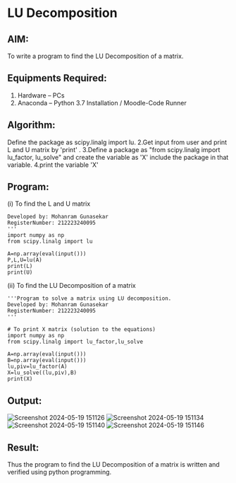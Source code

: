 # LU Decomposition 

## AIM:
To write a program to find the LU Decomposition of a matrix.

## Equipments Required:
1. Hardware – PCs
2. Anaconda – Python 3.7 Installation / Moodle-Code Runner

## Algorithm:
Define the package as scipy.linalg import lu. 2.Get input from user and print L and U matrix by 'print' . 3.Define a package as "from scipy.linalg import lu_factor, lu_solve" and create the variable as 'X' include the package in that variable. 4.print the variable 'X'

## Program:
(i) To find the L and U matrix
```'''Program to find L and U matrix using LU decomposition.
Developed by: Mohanram Gunasekar
RegisterNumber: 212223240095
'''
import numpy as np
from scipy.linalg import lu

A=np.array(eval(input()))
P,L,U=lu(A)
print(L)
print(U)
```
(ii) To find the LU Decomposition of a matrix
```
'''Program to solve a matrix using LU decomposition.
Developed by: Mohanram Gunasekar
RegisterNumber: 212223240095
'''

# To print X matrix (solution to the equations)
import numpy as np
from scipy.linalg import lu_factor,lu_solve

A=np.array(eval(input()))
B=np.array(eval(input()))
lu,piv=lu_factor(A)
X=lu_solve((lu,piv),B)
print(X)
```

## Output:
![Screenshot 2024-05-19 151126](https://github.com/MohanramGunasekar/LU-Decomposition/assets/139841812/62ad783c-d7e6-475e-9f27-8a2e158288f5)
![Screenshot 2024-05-19 151134](https://github.com/MohanramGunasekar/LU-Decomposition/assets/139841812/1e8e69f6-855b-4f1c-a7d4-c50fd01c974c)
![Screenshot 2024-05-19 151140](https://github.com/MohanramGunasekar/LU-Decomposition/assets/139841812/7a8d4569-ba49-4159-aa8c-0f26343eaa84)
![Screenshot 2024-05-19 151146](https://github.com/MohanramGunasekar/LU-Decomposition/assets/139841812/c42354fc-75ce-4d03-98a9-6407d0f77f41)



## Result:
Thus the program to find the LU Decomposition of a matrix is written and verified using python programming.

